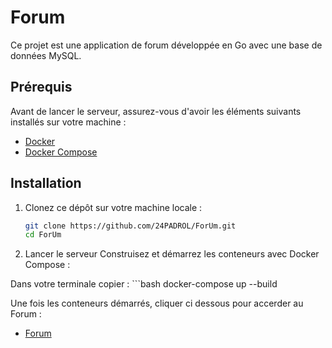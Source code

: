 # Forum

Ce projet est une application de forum développée en Go avec une base de données MySQL.

## Prérequis

Avant de lancer le serveur, assurez-vous d'avoir les éléments suivants installés sur votre machine :

- [Docker](https://www.docker.com/)
- [Docker Compose](https://docs.docker.com/compose/)

## Installation

1. Clonez ce dépôt sur votre machine locale :
   ```bash
   git clone https://github.com/24PADROL/ForUm.git
   cd ForUm

2. Lancer le serveur
Construisez et démarrez les conteneurs avec Docker Compose :

Dans votre terminale copier :
    ```bash
    docker-compose up --build

Une fois les conteneurs démarrés, cliquer ci dessous pour accerder au Forum :
- [Forum](http://localhost:8080)
